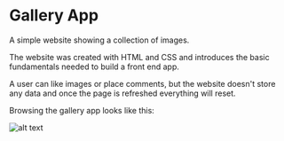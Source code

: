 # Gallery App

A simple website showing a collection of images.

The website was created with HTML and CSS and introduces the basic fundamentals needed to build a front end app.

A user can like images or place comments, but the website doesn't store any data and once the page is refreshed everything will reset.

Browsing the gallery app looks like this:

![alt text](https://github.com/hakan-kemal/gallery-app/master/images/screenshot1.png)